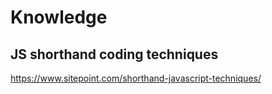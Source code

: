 # Knowledge

## JS shorthand coding techniques

https://www.sitepoint.com/shorthand-javascript-techniques/
